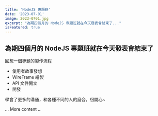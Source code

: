 ```yaml
---
title: 'NodeJS 專題班'
date: '2023-07-01'
image: 2023-0701.jpg
excerpt: "為期四個月的 NodeJS 專題班就在今天發表會結束了..."
isFeatured: true
---
```


## 為期四個月的 NodeJS 專題班就在今天發表會結束了

回想一個專題的製作流程

- 使用者故事發想
- WireFrame 繪製
- API 文件開立
- 開發

學會了更多的溝通，和各種不同的人的磨合，很開心~

... More content ...